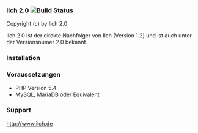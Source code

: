 ### Ilch 2.0 [![Build Status](https://travis-ci.org/IlchCMS/Ilch-2.0.png?branch=master)](https://travis-ci.org/IlchCMS/Ilch-2.0)

Copyright (c) by Ilch 2.0 

Ilch 2.0 ist der direkte Nachfolger von Ilch (Version 1.2) und ist auch unter der Versionsnumer 2.0 bekannt.

### Installation

### Voraussetzungen
- PHP Version 5.4
- MySQL, MariaDB oder Equivalent

### Support
http://www.ilch.de

